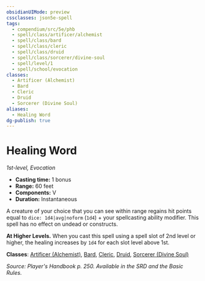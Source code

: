 ```yaml
---
obsidianUIMode: preview
cssclasses: json5e-spell
tags:
  - compendium/src/5e/phb
  - spell/class/artificer/alchemist
  - spell/class/bard
  - spell/class/cleric
  - spell/class/druid
  - spell/class/sorcerer/divine-soul
  - spell/level/1
  - spell/school/evocation
classes:
  - Artificer (Alchemist)
  - Bard
  - Cleric
  - Druid
  - Sorcerer (Divine Soul)
aliases:
  - Healing Word
dg-publish: true
---
```

# Healing Word
*1st-level, Evocation*  

- **Casting time:** 1 bonus
- **Range:** 60 feet
- **Components:** V
- **Duration:** Instantaneous

A creature of your choice that you can see within range regains hit points equal to `dice: 1d4|avg|noform` (`1d4`) + your spellcasting ability modifier. This spell has no effect on undead or constructs.

**At Higher Levels.** When you cast this spell using a spell slot of 2nd level or higher, the healing increases by `1d4` for each slot level above 1st.

**Classes**: [Artificer (Alchemist)](/Admin/CLI/classes/artificer-alchemist-tce.md), [Bard](/Admin/CLI/classes/bard.md), [Cleric](/Admin/CLI/classes/cleric.md), [Druid](/Admin/CLI/classes/druid.md), [Sorcerer (Divine Soul)](/Admin/CLI/classes/sorcerer-divine-soul-xge.md)

*Source: Player's Handbook p. 250. Available in the SRD and the Basic Rules.*